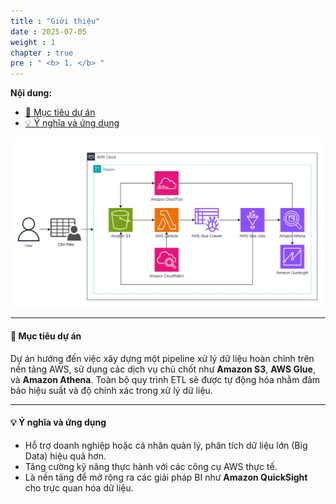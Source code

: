 ```yaml
---
title : "Giới thiệu"
date : 2025-07-05
weight : 1
chapter : true
pre : " <b> 1. </b> "
---
```


**Nội dung:**
- [📌 Mục tiêu dự án](#-mục-tiêu-dự-án)
- [💡 Ý nghĩa và ứng dụng](#-ý-nghĩa-và-ứng-dụng)

![Pipeline Architecture](../../images/00/0001.png?featherlight=false&width=90pc)

---

#### 📌 Mục tiêu dự án

Dự án hướng đến việc xây dựng một pipeline xử lý dữ liệu hoàn chỉnh trên nền tảng AWS, sử dụng các dịch vụ chủ chốt như **Amazon S3**, **AWS Glue**, và **Amazon Athena**. Toàn bộ quy trình ETL sẽ được tự động hóa nhằm đảm bảo hiệu suất và độ chính xác trong xử lý dữ liệu.

---

#### 💡 Ý nghĩa và ứng dụng

- Hỗ trợ doanh nghiệp hoặc cá nhân quản lý, phân tích dữ liệu lớn (Big Data) hiệu quả hơn.
- Tăng cường kỹ năng thực hành với các công cụ AWS thực tế.
- Là nền tảng để mở rộng ra các giải pháp BI như **Amazon QuickSight** cho trực quan hóa dữ liệu.

